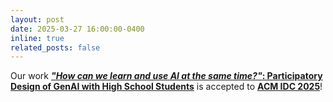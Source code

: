 ```yaml
---
layout: post
date: 2025-03-27 16:00:00-0400
inline: true
related_posts: false
---
```


Our work **[_"How can we learn and use AI at the same time?"_: Participatory Design of GenAI with High School Students](https://isabellapu.com)** is accepted to **[ACM IDC 2025](https://idc.acm.org/2025/)**!